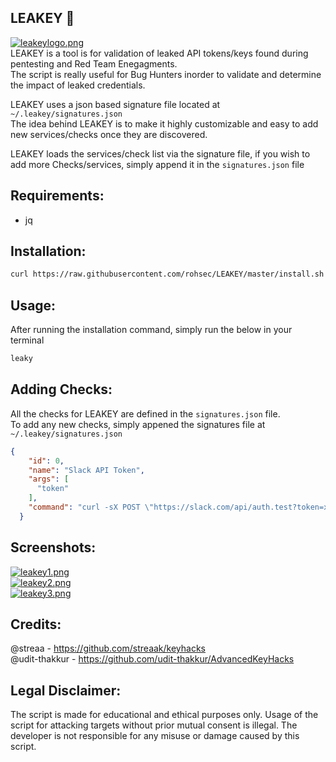 ## LEAKEY 🔑
[![leakeylogo.png](https://i.postimg.cc/0Qwzhz5V/leakeylogo.png)](https://postimg.cc/tZ9RxCx6)<br>
LEAKEY is a tool is for validation of leaked API tokens/keys found during pentesting and Red Team Enegagments.<br> 
The script is really useful for Bug Hunters inorder to validate and determine the impact of leaked credentials.

LEAKEY uses a json based signature file located at ```~/.leakey/signatures.json``` <br>
The idea behind LEAKEY is to make it highly customizable and easy to add new services/checks once they are discovered. 

LEAKEY loads the services/check list via the signature file, if you wish to add more Checks/services, simply append it in the ```signatures.json``` file

## Requirements:
* jq

## Installation:
```bash
curl https://raw.githubusercontent.com/rohsec/LEAKEY/master/install.sh -o leaky_install.sh && chmod +x leaky_install.sh && bash leaky_install.sh
```

## Usage:
After running the installation command, simply run the below in your terminal
```bash
leaky
```

## Adding Checks:
All the checks for LEAKEY are defined in the ```signatures.json``` file. <br>To add any new checks, simply appened the signatures file at ```~/.leakey/signatures.json```
```json
{
    "id": 0,
    "name": "Slack API Token",
    "args": [
      "token"
    ],
    "command": "curl -sX POST \"https://slack.com/api/auth.test?token=xoxp-$token&pretty=1\""
  }
``` 
## Screenshots:
[![leakey1.png](https://i.postimg.cc/J79517KX/leakey1.png)](https://postimg.cc/kDvbsm0M)<br>
[![leakey2.png](https://i.postimg.cc/Fs3g1tnB/leakey2.png)](https://postimg.cc/Yh2myP76) <br>
[![leakey3.png](https://i.postimg.cc/bJVSVgVb/leakey3.png)](https://postimg.cc/bDbvsxhN)

## Credits:
@streaa - https://github.com/streaak/keyhacks<br>
@udit-thakkur - https://github.com/udit-thakkur/AdvancedKeyHacks

## Legal Disclaimer:
The script is made for educational and ethical purposes only. Usage of the script for attacking targets without prior mutual consent is illegal. The developer is not responsible for any misuse or damage caused by this script.